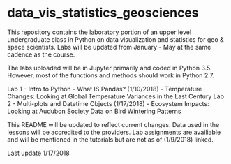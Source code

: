# data_vis_statistics_geosciences
This repository contains the laboratory portion of an upper level undergraduate class in Python on data visualization and 
statistics for geo &amp; space scientists. Labs will be updated from January - May at the same cadence as the course.

The labs uploaded will be in Jupyter primarily and coded in Python 3.5. However, most of the functions and methods should work in Python 2.7. 

Lab 1 - Intro to Python - What IS Pandas? (1/10/2018)
      - Temperature Changes: Looking at Global Temperature Variances in the Last Century
Lab 2 - Multi-plots and Datetime Objects (1/17/2018)
      - Ecosystem Impacts: Looking at Audubon Society Data on Bird Wintering Patterns 


This README will be updated to reflect current changes. Data used in the lessons will be accredited to the providers. Lab assignments are availiable and will be mentioned in the tutorials but are not as of (1/9/2018) linked. 

Last update 1/17/2018
